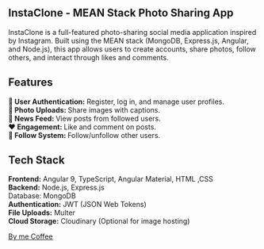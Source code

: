 ## InstaClone - MEAN Stack Photo Sharing App


InstaClone is a full-featured photo-sharing social media application inspired by Instagram. Built using the MEAN stack (MongoDB, Express.js, Angular, and Node.js), this app allows users to create accounts, share photos, follow others, and interact through likes and comments.

## Features

<b>🔐 User Authentication:</b> Register, log in, and manage user profiles. <br/>
<b>📸 Photo Uploads: </b>Share images with captions.<br/>
<b>📰 News Feed: </b>View posts from followed users.<br/>
<b>❤️ Engagement: </b>Like and comment on posts.<br/>
<b>👥 Follow System: </b>Follow/unfollow other users.<br/>

## Tech Stack
<b>Frontend:</b> Angular 9, TypeScript, Angular Material, HTML ,CSS <br/>
<b>Backend:</b> Node.js, Express.js <br/>
</b>Database:</b> MongoDB <br/>
<b>Authentication:</b> JWT (JSON Web Tokens) <br/>
<b>File Uploads:</b> Multer <br/>
<b>Cloud Storage:</b> Cloudinary (Optional for image hosting) <br/>

[By me Coffee](https://ko-fi.com/codewithpushpa)
